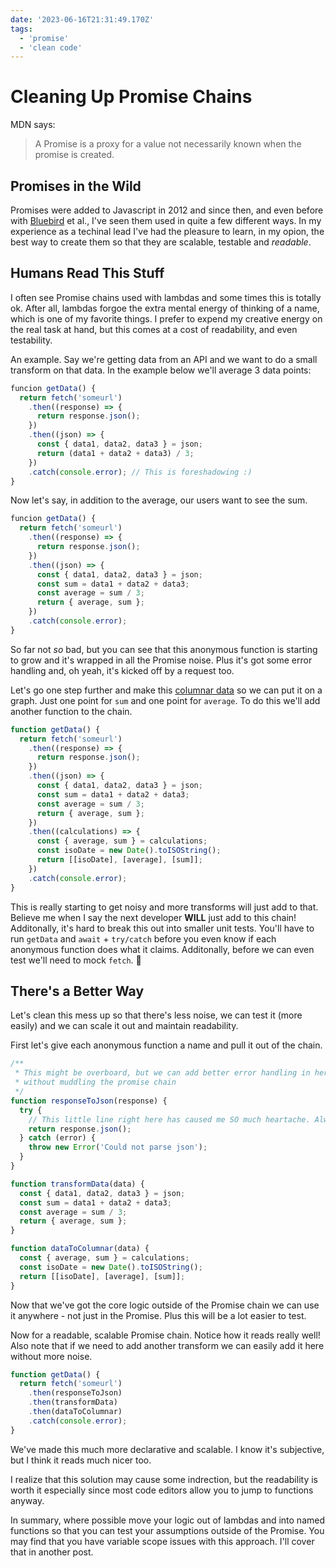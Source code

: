 ```yaml
---
date: '2023-06-16T21:31:49.170Z'
tags: 
  - 'promise'
  - 'clean code'
---
```


# Cleaning Up Promise Chains

MDN says:

> A Promise is a proxy for a value not necessarily known when the promise is created.

## Promises in the Wild

Promises were added to Javascript in 2012 and since then, and even before with [Bluebird](http://bluebirdjs.com/docs/getting-started.html) et al., I've seen them used in quite a few different ways. In my experience as a techinal lead I've had the pleasure to learn, in my opion, the best way to create them so that they are scalable, testable and _readable_.

## Humans Read This Stuff

I often see Promise chains used with lambdas and some times this is totally ok. After all, lambdas forgoe the extra mental energy of thinking of a name, which is one of my favorite things. I prefer to expend my creative energy on the real task at hand, but this comes at a cost of readability, and even testability.

An example. Say we're getting data from an API and we want to do a small transform on that data. In the example below we'll average 3 data points:

```js
funcion getData() {
  return fetch('someurl')
    .then((response) => {
      return response.json();
    })
    .then((json) => {
      const { data1, data2, data3 } = json;
      return (data1 + data2 + data3) / 3;
    })
    .catch(console.error); // This is foreshadowing :)
}
```

Now let's say, in addition to the average, our users want to see the sum.

```js
funcion getData() {
  return fetch('someurl')
    .then((response) => {
      return response.json();
    })
    .then((json) => {
      const { data1, data2, data3 } = json;
      const sum = data1 + data2 + data3;
      const average = sum / 3;
      return { average, sum };
    })
    .catch(console.error);
}
```

So far not _*so*_ bad, but you can see that this anonymous function is starting to grow and it's wrapped in all the Promise noise. Plus it's got some error handling and, oh yeah, it's kicked off by a request too.

Let's go one step further and make this [columnar data](https://github.com/leeoniya/uPlot/tree/master/docs#data-format) so we can put it on a graph. Just one point for `sum` and one point for `average`. To do this we'll add another function to the chain.

```js
function getData() {
  return fetch('someurl')
    .then((response) => {
      return response.json();
    })
    .then((json) => {
      const { data1, data2, data3 } = json;
      const sum = data1 + data2 + data3;
      const average = sum / 3;
      return { average, sum };
    })
    .then((calculations) => {
      const { average, sum } = calculations;
      const isoDate = new Date().toISOString();
      return [[isoDate], [average], [sum]];
    })
    .catch(console.error);
}
```

This is really starting to get noisy and more transforms will just add to that. Believe me when I say the next developer **WILL** just add to this chain! Additonally, it's hard to break this out into smaller unit tests. You'll have to run `getData` and `await` + `try/catch` before you even know if each anonymous function does what it claims. Additonally, before we can even test we'll need to mock `fetch`. 🤕

## There's a Better Way

Let's clean this mess up so that there's less noise, we can test it (more easily) and we can scale it out and maintain readability.

First let's give each anonymous function a name and pull it out of the chain.

```js
/**
 * This might be overboard, but we can add better error handling in here
 * without muddling the promise chain
 */
function responseToJson(response) {
  try {
    // This little line right here has caused me SO much heartache. Always handle malformed json!
    return response.json();
  } catch (error) {
    throw new Error('Could not parse json');
  }
}

function transformData(data) {
  const { data1, data2, data3 } = json;
  const sum = data1 + data2 + data3;
  const average = sum / 3;
  return { average, sum };
}

function dataToColumnar(data) {
  const { average, sum } = calculations;
  const isoDate = new Date().toISOString();
  return [[isoDate], [average], [sum]];
}
```
Now that we've got the core logic outside of the Promise chain we can use it anywhere - not just in the Promise. Plus this will be a lot easier to test.

Now for a readable, scalable Promise chain. Notice how it reads really well! Also note that if we need to add another transform we can easily add it here without more noise.
```js
function getData() {
  return fetch('someurl')
    .then(responseToJson)
    .then(transformData)
    .then(dataToColumnar)
    .catch(console.error);
}
```
We've made this much more declarative and scalable. I know it's subjective, but I think it reads much nicer too.

I realize that this solution may cause some indrection, but the readability is worth it especially since most code editors allow you to jump to functions anyway.

In summary, where possible move your logic out of lambdas and into named functions so that you can test your assumptions outside of the Promise. You may find that you have variable scope issues with this approach. I'll cover that in another post.